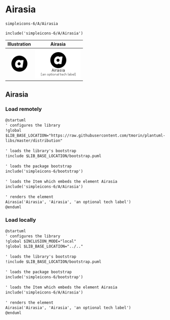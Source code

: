 # Airasia


```text
simpleicons-6/A/Airasia
```

```text
include('simpleicons-6/A/Airasia')
```



| Illustration | Airasia |
| :---: | :---: |
| ![illustration for Illustration](../../simpleicons-6/A/Airasia.png) | ![illustration for Airasia](../../simpleicons-6/A/Airasia.Local.png) |




## Airasia

### Load remotely
```plantuml
@startuml
' configures the library
!global $LIB_BASE_LOCATION="https://raw.githubusercontent.com/tmorin/plantuml-libs/master/distribution"

' loads the library's bootstrap
!include $LIB_BASE_LOCATION/bootstrap.puml

' loads the package bootstrap
include('simpleicons-6/bootstrap')

' loads the Item which embeds the element Airasia
include('simpleicons-6/A/Airasia')

' renders the element
Airasia('Airasia', 'Airasia', 'an optional tech label')
@enduml
```

### Load locally
```plantuml
@startuml
' configures the library
!global $INCLUSION_MODE="local"
!global $LIB_BASE_LOCATION="../.."

' loads the library's bootstrap
!include $LIB_BASE_LOCATION/bootstrap.puml

' loads the package bootstrap
include('simpleicons-6/bootstrap')

' loads the Item which embeds the element Airasia
include('simpleicons-6/A/Airasia')

' renders the element
Airasia('Airasia', 'Airasia', 'an optional tech label')
@enduml
```

